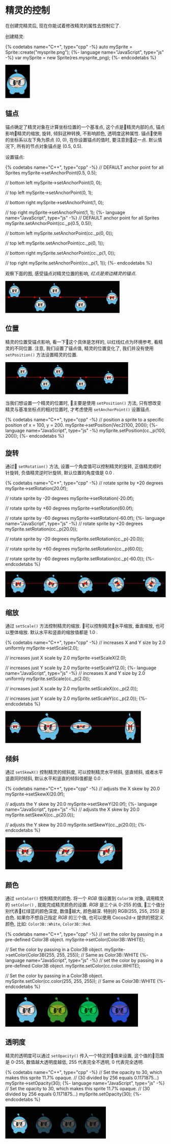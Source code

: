 # 精灵的控制

在创建完精灵后, 现在你能试着修改精灵的属性去控制它了.

创建精灵:

{% codetabs name="C++", type="cpp" -%}
auto mySprite = Sprite::create("mysprite.png");
{%- language name="JavaScript", type="js" -%}
var mySprite = new Sprite(res.mysprite_png);
{%- endcodetabs %}

![](../../en/sprites/sprites-img/i1.png "")

## 锚点

锚点确定了精灵对象在计算坐标位置的一个基准点, 这个点是精灵内部的点, 锚点影响精灵的缩放, 旋转, 倾斜这种转换, 不影响颜色, 透明度这种属性. 锚点使用的坐标系以左下角为原点 (0, 0), 在你设置锚点的值时, 要注意到这一点. 默认情况下, 所有的节点对象锚点是 (0.5, 0.5).

设置锚点:

{% codetabs name="C++", type="cpp" -%}
// DEFAULT anchor point for all Sprites
mySprite->setAnchorPoint(0.5, 0.5);

// bottom left
mySprite->setAnchorPoint(0, 0);

// top left
mySprite->setAnchorPoint(0, 1);

// bottom right
mySprite->setAnchorPoint(1, 0);

// top right
mySprite->setAnchorPoint(1, 1);
{%- language name="JavaScript", type="js" -%}
// DEFAULT anchor point for all Sprites
mySprite.setAnchorPoint(cc._p(0.5, 0.5));

// bottom left
mySprite.setAnchorPoint(cc._p(0, 0));

// top left
mySprite.setAnchorPoint(cc._p(0, 1));

// bottom right
mySprite.setAnchorPoint(cc._p(1, 0));

// top right
mySprite.setAnchorPoint(cc._p(1, 1));
{%- endcodetabs %}

观察下面的图, 感受锚点对精灵位置的影响, _红点是旁边精灵的锚点_.

![](../../en/sprites/sprites-img/i6.png "")

## 位置

精灵的位置受锚点影响, 看一下这个具体是怎样的, 以红线红点为环境参考, 看精灵的不同位置. 注意, 我们设置了锚点值, 精灵的位置变化了, 我们并没有使用 `setPosition()` 方法设置精灵的位置.

![](../../en/sprites/sprites-img/i9.png "")

当我们想设置一个精灵的位置时, 主要是使用 `setPosition()` 方法, 只有想改变精灵与基准坐标点的相对位置时, 才考虑使用 `setAnchorPoint()` 设置锚点.

{% codetabs name="C++", type="cpp" -%}
// position a sprite to a specific position of x = 100, y = 200.
mySprite->setPosition(Vec2(100, 200));
{%- language name="JavaScript", type="js" -%}
mySprite.setPosition(cc._p(100, 200));
{%- endcodetabs %}

## 旋转

通过 `setRotation()` 方法, 设置一个角度值可以控制精灵的旋转, 正值精灵顺时针旋转, 负值精灵逆时针旋转, 默认位置的角度值是 0.0 .

{% codetabs name="C++", type="cpp" -%}
// rotate sprite by +20 degrees
mySprite->setRotation(20.0f);

// rotate sprite by -20 degrees
mySprite->setRotation(-20.0f);

// rotate sprite by +60 degrees
mySprite->setRotation(60.0f);

// rotate sprite by -60 degrees
mySprite->setRotation(-60.0f);
{%- language name="JavaScript", type="js" -%}
// rotate sprite by +20 degrees
mySprite.setRotation(cc._p(20.0));

// rotate sprite by -20 degrees
mySprite.setRotation(cc._p(-20.0));

// rotate sprite by +60 degrees
mySprite.setRotation(cc._p(60.0));

// rotate sprite by -60 degrees
mySprite.setRotation(cc._p(-60.0));
{%- endcodetabs %}

![](../../en/sprites/sprites-img/i8.png "")

## 缩放

通过 `setScale()` 方法控制精灵的缩放. 可以控制精灵水平缩放, 垂直缩放, 也可以整体缩放. 默认水平和竖直的缩放值都是 1.0 .

{% codetabs name="C++", type="cpp" -%}
// increases X and Y size by 2.0 uniformly
mySprite->setScale(2.0);

// increases just X scale by 2.0
mySprite->setScaleX(2.0);

// increases just Y scale by 2.0
mySprite->setScaleY(2.0);
{%- language name="JavaScript", type="js" -%}
// increases X and Y size by 2.0 uniformly
mySprite.setScale(cc._p(2.0));

// increases just X scale by 2.0
mySprite.setScaleX(cc._p(2.0));

// increases just Y scale by 2.0
mySprite.setScaleY(cc._p(2.0));
{%- endcodetabs %}

![](../../en/sprites/sprites-img/i5.png "")

## 倾斜

通过 `setSkewX()` 控制精灵的倾斜度, 可以控制精灵水平倾斜, 竖直倾斜, 或者水平竖直同时倾斜, 默认水平和竖直的倾斜值都是 0.0 .

{% codetabs name="C++", type="cpp" -%}
// adjusts the X skew by 20.0
mySprite->setSkewX(20.0f);

// adjusts the Y skew by 20.0
mySprite->setSkewY(20.0f);
{%- language name="JavaScript", type="js" -%}
// adjusts the X skew by 20.0
mySprite.setSkewX(cc._p(20.0));

// adjusts the Y skew by 20.0
mySprite.setSkewY(cc._p(20.0));
{%- endcodetabs %}

![](../../en/sprites/sprites-img/i7.png "")

## 颜色

通过 `setColor()` 控制精灵的颜色. 将一个 _RGB_ 值设置到 `Color3B` 对象, 调用精灵的 `setColor()` , 就能完成精灵颜色的设置. _RGB_ 是三个从 0-255 的值, 三个值分别代表红绿蓝的颜色深度, 数值越大, 颜色越深. 特别的 RGB(255, 255, 255) 是白色. 如果你不想自己指定 _RGB_ 的三个值, 也可以使用 Cocos2d-x 提供的预定义颜色, 比如: `Color3B::White`, `Color3B::Red`.

{% codetabs name="C++", type="cpp" -%}
// set the color by passing in a pre-defined Color3B object.
mySprite->setColor(Color3B::WHITE);

// Set the color by passing in a Color3B object.
mySprite->setColor(Color3B(255, 255, 255)); // Same as Color3B::WHITE
{%- language name="JavaScript", type="js" -%}
// set the color by passing in a pre-defined Color3B object.
mySprite.setColor(cc.color.WHITE);

// Set the color by passing in a Color3B object.
mySprite.setColor(cc.color(255, 255, 255)); // Same as Color3B::WHITE
{%- endcodetabs %}

![](../../en/sprites/sprites-img/i10.png "")

## 透明度

精灵的透明度可以通过 `setOpacity()` 传入一个特定的值来设置, 这个值的范围是 0-255, 数值越大透明度越低, 255 代表完全不透明, 0 代表完全透明.

{% codetabs name="C++", type="cpp" -%}
// Set the opacity to 30, which makes this sprite 11.7% opaque.
// (30 divided by 256 equals 0.1171875...)
mySprite->setOpacity(30);
{%- language name="JavaScript", type="js" -%}
// Set the opacity to 30, which makes this sprite 11.7% opaque.
// (30 divided by 256 equals 0.1171875...)
mySprite.setOpacity(30);
{%- endcodetabs %}

![](../../en/sprites/sprites-img/i11.png "")
